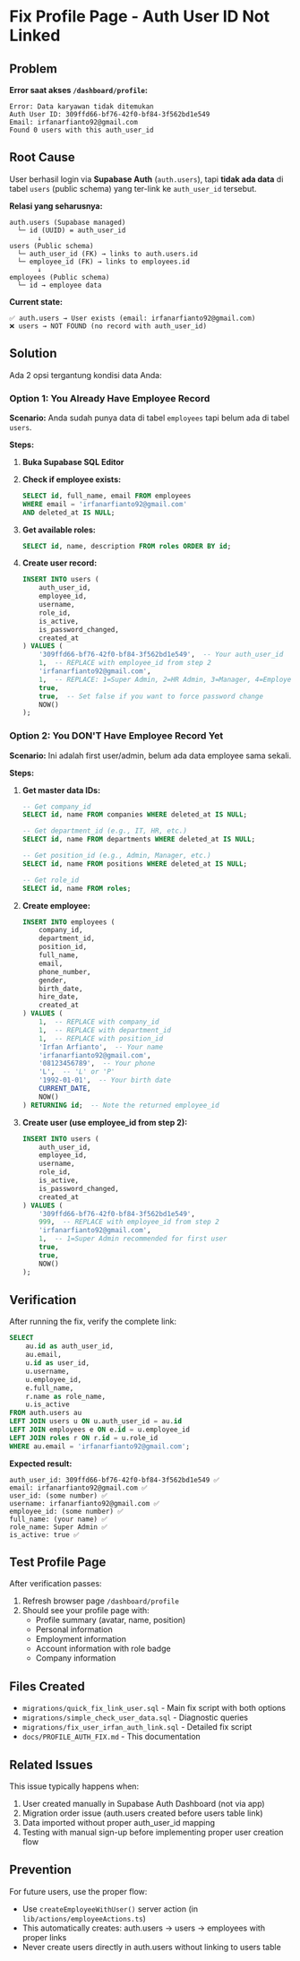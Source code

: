 # Fix Profile Page - Auth User ID Not Linked

## Problem

**Error saat akses `/dashboard/profile`:**

```
Error: Data karyawan tidak ditemukan
Auth User ID: 309ffd66-bf76-42f0-bf84-3f562bd1e549
Email: irfanarfianto92@gmail.com
Found 0 users with this auth_user_id
```

## Root Cause

User berhasil login via **Supabase Auth** (`auth.users`), tapi **tidak ada data** di tabel `users` (public schema) yang ter-link ke `auth_user_id` tersebut.

**Relasi yang seharusnya:**

```
auth.users (Supabase managed)
  └─ id (UUID) = auth_user_id
       ↓
users (Public schema)
  └─ auth_user_id (FK) → links to auth.users.id
  └─ employee_id (FK) → links to employees.id
       ↓
employees (Public schema)
  └─ id → employee data
```

**Current state:**

```
✅ auth.users → User exists (email: irfanarfianto92@gmail.com)
❌ users → NOT FOUND (no record with auth_user_id)
```

## Solution

Ada 2 opsi tergantung kondisi data Anda:

### Option 1: You Already Have Employee Record

**Scenario:** Anda sudah punya data di tabel `employees` tapi belum ada di tabel `users`.

**Steps:**

1. **Buka Supabase SQL Editor**

2. **Check if employee exists:**

   ```sql
   SELECT id, full_name, email FROM employees
   WHERE email = 'irfanarfianto92@gmail.com'
   AND deleted_at IS NULL;
   ```

3. **Get available roles:**

   ```sql
   SELECT id, name, description FROM roles ORDER BY id;
   ```

4. **Create user record:**
   ```sql
   INSERT INTO users (
       auth_user_id,
       employee_id,
       username,
       role_id,
       is_active,
       is_password_changed,
       created_at
   ) VALUES (
       '309ffd66-bf76-42f0-bf84-3f562bd1e549',  -- Your auth_user_id
       1,  -- REPLACE with employee_id from step 2
       'irfanarfianto92@gmail.com',
       1,  -- REPLACE: 1=Super Admin, 2=HR Admin, 3=Manager, 4=Employee
       true,
       true,  -- Set false if you want to force password change
       NOW()
   );
   ```

### Option 2: You DON'T Have Employee Record Yet

**Scenario:** Ini adalah first user/admin, belum ada data employee sama sekali.

**Steps:**

1. **Get master data IDs:**

   ```sql
   -- Get company_id
   SELECT id, name FROM companies WHERE deleted_at IS NULL;

   -- Get department_id (e.g., IT, HR, etc.)
   SELECT id, name FROM departments WHERE deleted_at IS NULL;

   -- Get position_id (e.g., Admin, Manager, etc.)
   SELECT id, name FROM positions WHERE deleted_at IS NULL;

   -- Get role_id
   SELECT id, name FROM roles;
   ```

2. **Create employee:**

   ```sql
   INSERT INTO employees (
       company_id,
       department_id,
       position_id,
       full_name,
       email,
       phone_number,
       gender,
       birth_date,
       hire_date,
       created_at
   ) VALUES (
       1,  -- REPLACE with company_id
       1,  -- REPLACE with department_id
       1,  -- REPLACE with position_id
       'Irfan Arfianto',  -- Your name
       'irfanarfianto92@gmail.com',
       '08123456789',  -- Your phone
       'L',  -- 'L' or 'P'
       '1992-01-01',  -- Your birth date
       CURRENT_DATE,
       NOW()
   ) RETURNING id;  -- Note the returned employee_id
   ```

3. **Create user (use employee_id from step 2):**
   ```sql
   INSERT INTO users (
       auth_user_id,
       employee_id,
       username,
       role_id,
       is_active,
       is_password_changed,
       created_at
   ) VALUES (
       '309ffd66-bf76-42f0-bf84-3f562bd1e549',
       999,  -- REPLACE with employee_id from step 2
       'irfanarfianto92@gmail.com',
       1,  -- 1=Super Admin recommended for first user
       true,
       true,
       NOW()
   );
   ```

## Verification

After running the fix, verify the complete link:

```sql
SELECT
    au.id as auth_user_id,
    au.email,
    u.id as user_id,
    u.username,
    u.employee_id,
    e.full_name,
    r.name as role_name,
    u.is_active
FROM auth.users au
LEFT JOIN users u ON u.auth_user_id = au.id
LEFT JOIN employees e ON e.id = u.employee_id
LEFT JOIN roles r ON r.id = u.role_id
WHERE au.email = 'irfanarfianto92@gmail.com';
```

**Expected result:**

```
auth_user_id: 309ffd66-bf76-42f0-bf84-3f562bd1e549 ✅
email: irfanarfianto92@gmail.com ✅
user_id: (some number) ✅
username: irfanarfianto92@gmail.com ✅
employee_id: (some number) ✅
full_name: (your name) ✅
role_name: Super Admin ✅
is_active: true ✅
```

## Test Profile Page

After verification passes:

1. Refresh browser page `/dashboard/profile`
2. Should see your profile page with:
   - Profile summary (avatar, name, position)
   - Personal information
   - Employment information
   - Account information with role badge
   - Company information

## Files Created

- `migrations/quick_fix_link_user.sql` - Main fix script with both options
- `migrations/simple_check_user_data.sql` - Diagnostic queries
- `migrations/fix_user_irfan_auth_link.sql` - Detailed fix script
- `docs/PROFILE_AUTH_FIX.md` - This documentation

## Related Issues

This issue typically happens when:

1. User created manually in Supabase Auth Dashboard (not via app)
2. Migration order issue (auth.users created before users table link)
3. Data imported without proper auth_user_id mapping
4. Testing with manual sign-up before implementing proper user creation flow

## Prevention

For future users, use the proper flow:

- Use `createEmployeeWithUser()` server action (in `lib/actions/employeeActions.ts`)
- This automatically creates: auth.users → users → employees with proper links
- Never create users directly in auth.users without linking to users table

